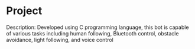 # Project
Description: Developed using C programming language, this bot is capable of various tasks including
human following, Bluetooth control, obstacle avoidance, light following, and voice control

